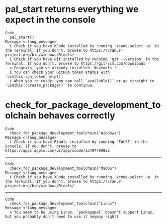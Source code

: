 # pal_start returns everything we expect in the console

    Code
      pal_start()
    Message <rlang_message>
      i Check if you have XCode installed by running 'xcode-select -p' in the Terminal. If you don't, browse to https://cran.r-project.org/bin/windows/Rtools/
      i Check if you have Git installed by running 'git --version' in the Terminal. If you don't, browse to https://git-scm.com/downloads
      v Congrats, you've already installed 'devtools'!
      i You can check your GitHub token status with `usethis::gh_token_help()`
      i When you're ready, you can call `available()` or go straight to `usethis::create_package()` to continue.

# check_for_package_development_toolchain behaves correctly

    Code
      check_for_package_development_toolchain("Windows")
    Message <rlang_message>
      i Check if you have Rtools installed by running `FALSE` in the Console. If you don't, browse to https://apps.apple.com/us/app/xcode/id497799835

---

    Code
      check_for_package_development_toolchain("MacOS")
    Message <rlang_message>
      i Check if you have XCode installed by running 'xcode-select -p' in the Terminal. If you don't, browse to https://cran.r-project.org/bin/windows/Rtools/

---

    Code
      check_for_package_development_toolchain("Linux")
    Message <rlang_message>
      x You seem to be using Linux. `packagepal` doesn't support Linux, but you probably don't need to use it anyway right?

